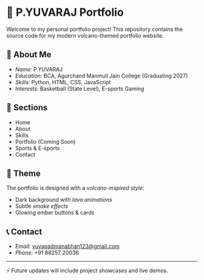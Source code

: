 # 🌋 P.YUVARAJ Portfolio

Welcome to my personal portfolio project! This repository contains the source code for my modern volcano-themed portfolio website.  

## 👤 About Me
- *Name:* P.YUVARAJ  
- *Education:* BCA, Agurchand Manmull Jain College (Graduating 2027)  
- *Skills:* Python, HTML, CSS, JavaScript  
- *Interests:* Basketball (State Level), E-sports Gaming  

## 📂 Sections
- Home
- About
- Skills
- Portfolio (Coming Soon)
- Sports & E-sports
- Contact

## 🎨 Theme
The portfolio is designed with a *volcano-inspired style*:
- Dark background with *lava animations*
- Subtle *smoke effects*
- Glowing ember buttons & cards

## 📞 Contact
- *Email:* yuvapadmanabhan123@gmail.com  
- *Phone:* +91 88257 20036  

---
⚡ Future updates will include project showcases and live demos.